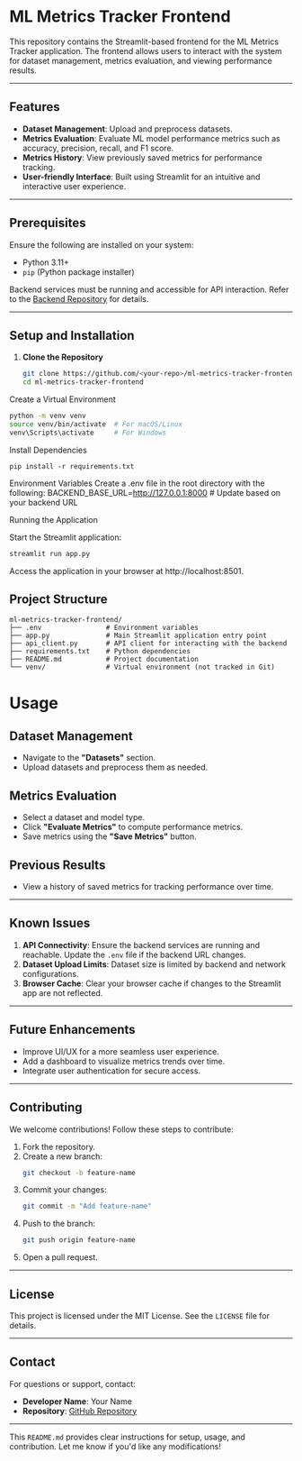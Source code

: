 # ML Metrics Tracker Frontend

This repository contains the Streamlit-based frontend for the ML Metrics Tracker application. The frontend allows users to interact with the system for dataset management, metrics evaluation, and viewing performance results.

---

## Features

- **Dataset Management**: Upload and preprocess datasets.
- **Metrics Evaluation**: Evaluate ML model performance metrics such as accuracy, precision, recall, and F1 score.
- **Metrics History**: View previously saved metrics for performance tracking.
- **User-friendly Interface**: Built using Streamlit for an intuitive and interactive user experience.

---

## Prerequisites

Ensure the following are installed on your system:
- Python 3.11+
- `pip` (Python package installer)

Backend services must be running and accessible for API interaction. Refer to the [Backend Repository](#) for details.

---

## Setup and Installation

1. **Clone the Repository**
   ```bash
   git clone https://github.com/<your-repo>/ml-metrics-tracker-frontend.git
   cd ml-metrics-tracker-frontend
   ```
Create a Virtual Environment
```bash
python -m venv venv
source venv/bin/activate  # For macOS/Linux
venv\Scripts\activate     # For Windows
```
Install Dependencies
```
pip install -r requirements.txt
```
Environment Variables Create a .env file in the root directory with the following:
BACKEND_BASE_URL=http://127.0.0.1:8000  # Update based on your backend URL

Running the Application

Start the Streamlit application:

```bash 
streamlit run app.py
```
Access the application in your browser at http://localhost:8501.

## Project Structure

```plaintext
ml-metrics-tracker-frontend/
├── .env                # Environment variables
├── app.py              # Main Streamlit application entry point
├── api_client.py       # API client for interacting with the backend
├── requirements.txt    # Python dependencies
├── README.md           # Project documentation
└── venv/               # Virtual environment (not tracked in Git)
```

# Usage

## Dataset Management
- Navigate to the **"Datasets"** section.
- Upload datasets and preprocess them as needed.

## Metrics Evaluation
- Select a dataset and model type.
- Click **"Evaluate Metrics"** to compute performance metrics.
- Save metrics using the **"Save Metrics"** button.

## Previous Results
- View a history of saved metrics for tracking performance over time.

---

## Known Issues

1. **API Connectivity**: Ensure the backend services are running and reachable. Update the `.env` file if the backend URL changes.
2. **Dataset Upload Limits**: Dataset size is limited by backend and network configurations.
3. **Browser Cache**: Clear your browser cache if changes to the Streamlit app are not reflected.

---

## Future Enhancements

- Improve UI/UX for a more seamless user experience.
- Add a dashboard to visualize metrics trends over time.
- Integrate user authentication for secure access.

---

## Contributing

We welcome contributions! Follow these steps to contribute:

1. Fork the repository.
2. Create a new branch:
   ```bash
   git checkout -b feature-name
   ```
3. Commit your changes:
   ```bash
   git commit -m "Add feature-name"
   ```
4. Push to the branch:
   ```bash
   git push origin feature-name
   ```
5. Open a pull request.

---

## License

This project is licensed under the MIT License. See the `LICENSE` file for details.

---

## Contact

For questions or support, contact:

- **Developer Name**: Your Name  
- **Repository**: [GitHub Repository]([https://github.com/your-repo](https://github.com/Pusse-01/ml-metrics-ttracker-frontend/))  

---

This `README.md` provides clear instructions for setup, usage, and contribution. Let me know if you'd like any modifications!
